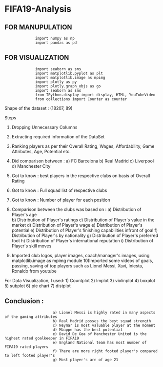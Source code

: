 # FIFA19-Analysis

## FOR MANUPULATION
                  import numpy as np
                  import pandas as pd

## FOR VISUALIZATION
                  import seaborn as sns
                  import matplotlib.pyplot as plt
                  import matplotlib.image as mpimg
                  import plotly as py
                  import plotly.graph_objs as go
                  import seaborn as sns
                  from IPython.display import display, HTML, YouTubeVideo
                  from collections import Counter as counter

Shape of the dataset : (18207, 89)

Steps
1) Dropping Unnecessary Columns
2) Extracting required information of the DataSet
3) Ranking players as per their Overall Rating, Wages, Affordability, Game Attributes, Age, Potential etc.
4) Did comparison between :
                          a) FC Barcelona
                          b) Real Madrid
                          c) Liverpool
                          d) Manchester City
5) Got to know : best players in the respective clubs on basis of Overall Rating
6) Got to know : Full squad list of respective clubs
7) Got to know : Number of player for each position
8) Comparison between the clubs was based on :
                          a) Distribution of Player's age  
                          b) Distribution of Player's ratings
                          c) Distribution of Player's value in the market
                          d) Distribution of Player's wage
                          e) Distribution of Player's potential
                          e) Distribution of Player's finishing capabilities infront of goal
                          f) Distribution of Player's by nationality
                          g) Distribution of Player's preferred foot
                          h) Distribution of Player's international reputation
                          i) Distribution of Player's skill moves

9) Imported club logos, player images, coach/manager's images, using matplotlib.image as mpimg module
10)Imported some videos of goals, passing, saving of top players such as Lionel Messi, Xavi, Iniesta, Ronaldo from youtube

For Data Visualization, I used:
                          1) Countplot
                          2) lmplot
                          3) violinplot
                          4) boxplot
                          5) subplot
                          6) pie chart
                          7) distplot

## Conclusion : 
                          a) Lionel Messi is highly rated in many aspects of the gaming attributes
                          b) Real Madrid posses the best squad strength
                          c) Neymar is most valuable player at the moment
                          d) Mbappe has the best potential
                          e) David De Gea of Manchester United is the highest rated goalkeeper in FIFA19
                          e) England National team has most number of FIFA19 rated players
                          f) There are more right footed player's compared to left footed player's
                          g) Most player's are of age 21
